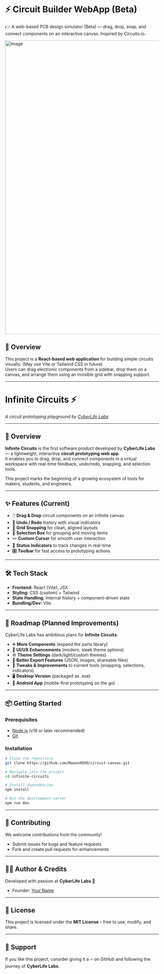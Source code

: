 
# ⚡ Circuit Builder WebApp (Beta)
 👉 A web-based PCB design simulator (Beta) — drag, drop, snap, and connect components on an interactive canvas. Inspired by Circuito.io.
 
<img width="1920" height="963" alt="image" src="https://github.com/user-attachments/assets/ff5927d1-80df-44e3-936a-d42c65bb90ec" />



## 📌 Overview  
This project is a **React-based web application** for building simple circuits visually. (May use Vite or Tailwind CSS in future)  
Users can drag electronic components from a sidebar, drop them on a canvas, and arrange them using an invisible grid with snapping support.  

---


# Infinite Circuits ⚡  
*A circuit prototyping playground by [CyberLife Labs](https://github.com/YourGitHubProfile)*  

---

## 🚀 Overview  
**Infinite Circuits** is the first software product developed by **CyberLife Labs** — a lightweight, interactive **circuit prototyping web app**.  
It enables you to drag, drop, and connect components in a virtual workspace with real-time feedback, undo/redo, snapping, and selection tools.  

This project marks the beginning of a growing ecosystem of tools for makers, students, and engineers.  

---

## ✨ Features (Current)  
- 🖱️ **Drag & Drop** circuit components on an infinite canvas  
- 🔄 **Undo / Redo** history with visual indicators  
- 📐 **Grid Snapping** for clean, aligned layouts  
- 🔲 **Selection Box** for grouping and moving items  
- ✏️ **Custom Cursor** for smooth user interaction  
- 🧾 **Status Indicators** to track changes in real-time  
- 🎛️ **Toolbar** for fast access to prototyping actions  

---

## 🛠️ Tech Stack  
- **Frontend:** React (Vite), JSX  
- **Styling:** CSS (custom) + Tailwind  
- **State Handling:** Internal history + component-driven state  
- **Bundling/Dev:** Vite  

---

## 📌 Roadmap (Planned Improvements)  
CyberLife Labs has ambitious plans for **Infinite Circuits**:  

- ➕ **More Components** (expand the parts library)  
- 🎨 **UI/UX Enhancements** (modern, sleek theme options)  
- ⚙️ **Theme Settings** (dark/light/custom themes)  
- 📂 **Better Export Features** (JSON, images, shareable files)  
- 🧩 **Tweaks & Improvements** to current tools (snapping, selections, indicators)  
- 🖥️ **Desktop Version** (packaged as .exe)  
- 📱 **Android App** (mobile-first prototyping on the go)  

---

## 📦 Getting Started  

### Prerequisites  
- [Node.js](https://nodejs.org/) (v18 or later recommended)  
- [Git](https://git-scm.com/)  

### Installation  
```bash
# Clone the repository
git clone https://github.com/MaxonXOXO/circuit-canvas.git

# Navigate into the project
cd infinite-circuits

# Install dependencies
npm install

# Run the development server
npm run dev
````

---

## 🤝 Contributing

We welcome contributions from the community!

* Submit issues for bugs and feature requests
* Fork and create pull requests for enhancements

---

## 🧑‍💻 Author & Credits

Developed with passion at **CyberLife Labs** 🧬

* Founder: [Your Name](https://github.com/MaxonXOXO)

---

## 📜 License

This project is licensed under the **MIT License** – free to use, modify, and share.

---

## 🌟 Support

If you like this project, consider giving it a ⭐ on GitHub and following the journey of **CyberLife Labs**.
```

